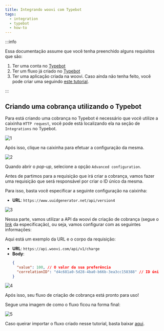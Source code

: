 ```yaml
---
title: Integrando woovi com Typebot
tags:
  - integration
  - typebot
  - how-to
---
```


:::info

Essa documentação assume que você tenha preenchido alguns requisitos que são:

1. Ter uma conta no [Typebot](https://typebot.io/)
2. Ter um fluxo já criado no [Typebot](https://typebot.io/)
3. Ter uma aplicação criada na woovi. Caso ainda não tenha feito, você pode criar uma seguindo [este tutorial](../apis/getting-started-api.md).

:::

## Criando uma cobrança utilizando o Typebot

Para está criando uma cobrança no Typebot é necessário que você utilize a caixinha `HTTP request`, você pode está localizando ela na seção de `Integrations` no Typebot.

![1](./__assets__/integrating-woovi-with-typebot-1.png)

Após isso, clique na caixinha para efetuar a configuração da mesma.

![2](./__assets__/integrating-woovi-with-typebot-2.png)

Quando abrir o _pop-up_, selecione a opção `Advanced configuration`.

Antes de partimos para a requisição que irá criar a cobrança, vamos fazer uma requisição que será responsável por criar o ID único da mesma.

Para isso, basta você especificar a seguinte configuração na caixinha:

- **URL**: `https://www.uuidgenerator.net/api/version4`

![3](./__assets__/integrating-woovi-with-typebot-3.png)

Nessa parte, vamos utilizar a API da woovi de criação de cobrança (segue o [link](https://developers.woovi.com.br/api#tag/charge/paths/~1api~1v1~1charge/post) da especificação), ou seja, vamos configurar com as seguintes informações:

Aqui está um exemplo da URL e o corpo da requisição:

- **URL**: `https://api.woovi.com/api/v1/charge`
- **Body**:
  ```json
  {
    "value": 100, // O valor da sua preferência
    "correlationID": "d4c681a0-5d28-4ba0-b66b-3ea3cc158388" // ID único da cobrança
  }
  ```

![4](./__assets__/integrating-woovi-with-typebot-4.png)

Após isso, seu fluxo de criação de cobrança está pronto para uso!

Segue uma imagem de como o fluxo ficou na forma final:

![5](./__assets__/integrating-woovi-with-typebot-5.png)

Caso queirar importar o fluxo criado nesse tutorial, basta baixar [aqui](./__assets__/typebot-flow.json).
